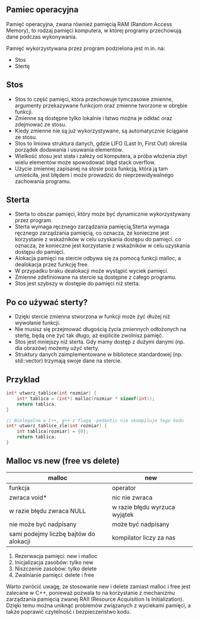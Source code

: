## Pamiec operacyjna

Pamięć operacyjna, zwana również pamięcią RAM (Random Access Memory), to rodzaj pamięci komputera, w której programy przechowują dane podczas wykonywania.

Pamięć wykorzystywana przez program podzielona jest m.in. na:

- Stos
- Stertę

## Stos

* Stos to część pamięci, która przechowuje tymczasowe zmienne, argumenty przekazywane funkcjom oraz zmienne tworzone w obrębie funkcji.
* Zmienne są dostępne tylko lokalnie i łatwo można je odkłać oraz zdejmować ze stosu.
* Kiedy zmienne nie są już wykorzystywane, są automatycznie ściągane ze stosu.
* Stos to liniowa struktura danych, gdzie LIFO (Last In, First Out) określa porządek dodawania i usuwania elementów.
* Wielkość stosu jest stała i zależy od komputera, a próba włożenia zbyt wielu elementów może spowodować błąd stack overflow.
* Użycie zmiennej zapisanej na stosie poza funkcją, która ją tam umieściła, jest błędem i może prowadzić do nieprzewidywalnego zachowania programu.

## Sterta

* Sterta to obszar pamięci, który może być dynamicznie wykorzystywany przez program.
* Sterta wymaga ręcznego zarządzania pamięcią,Sterta wymaga ręcznego zarządzania pamięcią, co oznacza, że konieczne jest korzystanie z wskaźników w celu uzyskania dostępu do pamięci. co oznacza, że konieczne jest korzystanie z wskaźników w celu uzyskania dostępu do pamięci.
* Alokacja pamięci na stercie odbywa się za pomocą funkcji malloc, a dealokacja przez funkcję free.
* W przypadku braku dealokacji może wystąpić wyciek pamięci.
* Zmienne zdefiniowane na stercie są dostępne z całego programu.
* Stos jest szybszy w dostępie do pamięci niż sterta.

## Po co używać sterty?

- Dzięki stercie zmienna stworzona w funkcji może żyć dłużej niż wywołanie funkcji.
- Nie musisz się przejmować długością życia zmiennych odłożonych na stertę, będą one żyć tak długo, aż explicite zwolnisz pamięć.
- Stos jest mniejszy niż sterta. Gdy mamy dostęp z dużymi danymi (np. dla obrazów) możemy użyć sterty.
- Struktury danych zaimplementowane w bibliotece standardowej (np. std::vector) trzymają swoje dane na stercie.
    
## Przyklad

```c++
int* utworz_tablice(int rozmiar) {
    int* tablica = (int*) malloc(rozmiar * sizeof(int));
    return tablica;
}

// Nielegalne w C++, g++ z flagą -pedantic nie skompiluje tego kodu
int* utworz_tablice_zle(int rozmiar) {
    int tablica[rozmiar] = {0};
    return tablica;
}
```

## Malloc vs new (free vs delete)

 | malloc                                 |   new| 
 |  ----------------------------------------|  --------------------------------| 
 |  funkcja      |                             operator| 
|   zwraca void*   |                          nic nie zwraca| 
|   w razie błędu zwraca NULL  |               w razie błędu wyrzuca wyjątek| 
 |  nie może być nadpisany         |           może być nadpisany| 
 |  sami podejmy liczbę bajtów do alokacji |   kompilator liczy za nas| 

1. Rezerwacja pamięci: new i malloc 
2. Inicjalizacja zasobów: tylko new 
3. Niszczenie zasobów: tylko delete 
4. Zwalnianie pamięci: delete i free

Warto zwrócić uwagę, że stosowanie new i delete zamiast malloc i free jest zalecane w C++, ponieważ pozwala to na korzystanie z mechanizmu zarządzania pamięcią zwanej RAII (Resource Acquisition Is Initialization). Dzięki temu można uniknąć problemów związanych z wyciekami pamięci, a także poprawić czytelność i bezpieczeństwo kodu.
